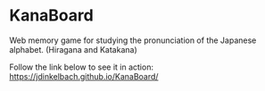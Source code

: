 # KanaBoard
Web memory game for studying the pronunciation of the Japanese alphabet. (Hiragana and Katakana)

Follow the link below to see it in action:
https://jdinkelbach.github.io/KanaBoard/
